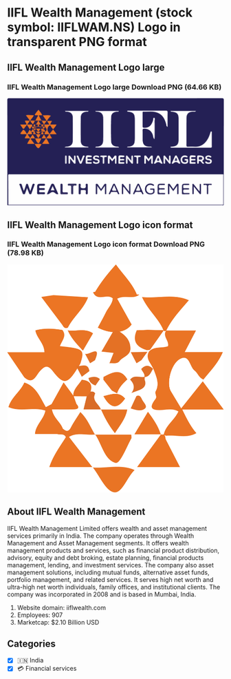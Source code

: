 # IIFL Wealth Management (stock symbol: IIFLWAM.NS) Logo in transparent PNG format

## IIFL Wealth Management Logo large

### IIFL Wealth Management Logo large Download PNG (64.66 KB)

![IIFL Wealth Management Logo large Download PNG (64.66 KB)](/img/orig/IIFLWAM.NS_BIG-aa520984.png)

## IIFL Wealth Management Logo icon format

### IIFL Wealth Management Logo icon format Download PNG (78.98 KB)

![IIFL Wealth Management Logo icon format Download PNG (78.98 KB)](/img/orig/IIFLWAM.NS-2610ba7f.png)

## About IIFL Wealth Management

IIFL Wealth Management Limited offers wealth and asset management services primarily in India. The company operates through Wealth Management and Asset Management segments. It offers wealth management products and services, such as financial product distribution, advisory, equity and debt broking, estate planning, financial products management, lending, and investment services. The company also asset management solutions, including mutual funds, alternative asset funds, portfolio management, and related services. It serves high net worth and ultra-high net worth individuals, family offices, and institutional clients. The company was incorporated in 2008 and is based in Mumbai, India.

1. Website domain: iiflwealth.com
2. Employees: 907
3. Marketcap: $2.10 Billion USD


## Categories
- [x] 🇮🇳 India
- [x] 💳 Financial services
